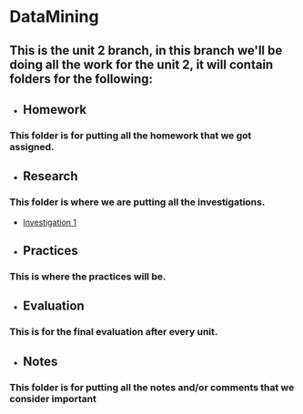 # DataMining

## This is the unit 2 branch, in this branch we'll be doing all the work for the unit 2, it will contain folders for the following:

* ## Homework
### This folder is for putting all the homework that we got assigned.


* ## Research
### This folder is where we are putting all the investigations.
- [Investigation 1](https://github.com/ThunderboltMonkey/DataMining/tree/unit_2/Investigation)

* ## Practices
### This is where the practices will be.


* ## Evaluation
### This is for the final evaluation after every unit.


* ## Notes
### This folder is for putting all the notes and/or comments that we consider important
